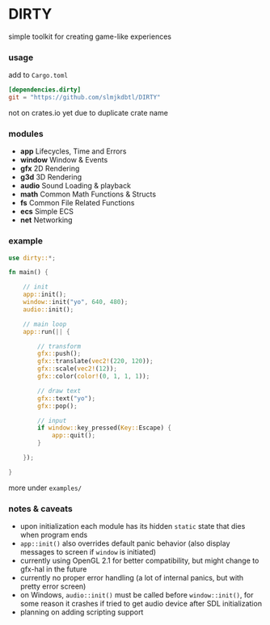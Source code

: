 # DIRTY
simple toolkit for creating game-like experiences

### usage
add to `Cargo.toml`
```toml
[dependencies.dirty]
git = "https://github.com/slmjkdbtl/DIRTY"
```
not on crates.io yet due to duplicate crate name

### modules
- **app** Lifecycles, Time and Errors
- **window** Window & Events
- **gfx** 2D Rendering
- **g3d** 3D Rendering
- **audio** Sound Loading & playback
- **math** Common Math Functions & Structs
- **fs** Common File Related Functions
- **ecs** Simple ECS
- **net** Networking

### example
```rust
use dirty::*;

fn main() {

	// init
	app::init();
	window::init("yo", 640, 480);
	audio::init();

	// main loop
	app::run(|| {

		// transform
		gfx::push();
		gfx::translate(vec2!(220, 120));
		gfx::scale(vec2!(12));
		gfx::color(color!(0, 1, 1, 1));

		// draw text
		gfx::text("yo");
		gfx::pop();

		// input
		if window::key_pressed(Key::Escape) {
			app::quit();
		}

	});

}
```
more under `examples/`

### notes & caveats

- upon initialization each module has its hidden `static` state that dies when program ends
- `app::init()` also overrides default panic behavior (also display messages to screen if `window` is initiated)
- currently using OpenGL 2.1 for better compatibility, but might change to gfx-hal in the future
- currently no proper error handling (a lot of internal panics, but with pretty error screen)
- on Windows, `audio::init()` must be called before `window::init()`, for some reason it crashes if tried to get audio device after SDL initialization
- planning on adding scripting support

